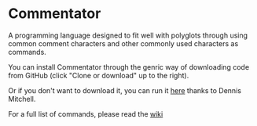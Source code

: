 # Commentator
A programming language designed to fit well with polyglots through using common comment characters and other commonly used characters as commands.

You can install Commentator through the genric way of downloading code from GitHub (click "Clone or download" up to the right).

Or if you don't want to download it, you can run it [here](https://tio.run/#commentator) thanks to Dennis Mitchell.

For a full list of commands, please read the [wiki](https://github.com/SatansSon/Commentator/wiki)

